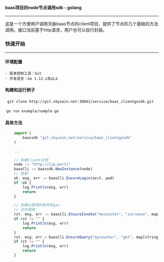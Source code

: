 #### baas项目的node节点调用sdk - golang

---

这是一个方便用户调用天脉baas节点的client项目，提供了节点的几个基础的方法调用。接口当前基于http请求，用户也可以自行封装。



### 快速开始

---

#### 环境配置

	- 版本控制工具：Git
	- 开发语言：Go 1.12.x及以上

#### 构建和运行例子

​	``` git clone http://git.skyvein.net:30041/service/baas_clientgosdk.git```

​	```go run example/sample.go```



#### 具体方法

```js
	import (
		baassdk "git.skyvein.net/service/baas_clientgosdk"
	)

	...

	// 构建client实例
	node := "http://[ip:port]"
	baasCli := baassdk.NewInstance(node)
	// 登录
	ok, msg, err := baasCli.EnsureLogin(acct, pwd)
	if !ok {
		log.Println(msg, err)
		return
	}

	// 先确认使用的账号有gas
	// 合约调用
	rst, msg, err := baasCli.EnsureInvoke("mycounter", "increase", map[string]string{"key": "t1"})
	if rst != "" {
		log.Println(msg, err)
		return
	}
	rst, msg, err = baasCli.EnsureQuery("mycounter", "get", map[string]string{"key": "t1"})
	if rst != "" {
		log.Println(msg, err)
		return
	}
```

